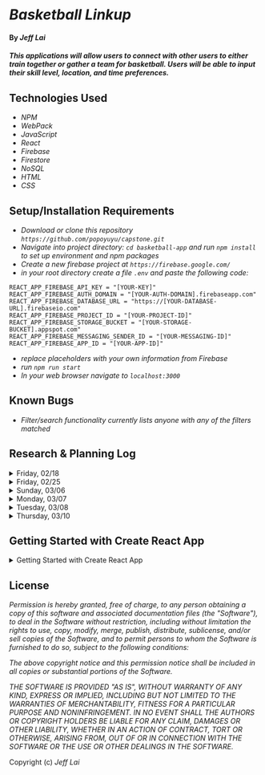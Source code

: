 # _Basketball Linkup_

#### By _**Jeff Lai**_

#### _This applications will allow users to connect with other users to either train together or gather a team for basketball. Users will be able to input their skill level, location, and time preferences._

## Technologies Used

* _NPM_
* _WebPack_
* _JavaScript_
* _React_
* _Firebase_
* _Firestore_
* _NoSQL_
* _HTML_
* _CSS_


## Setup/Installation Requirements

* _Download or clone this repository `https://github.com/popoyuyu/capstone.git`_
* _Navigate into project directory: `cd basketball-app` and run `npm install` to set up environment and npm packages_
* _Create a new firebase project at `https://firebase.google.com/`_
* _in your root directory create a file `.env` and paste the following code:_
```
REACT_APP_FIREBASE_API_KEY = "[YOUR-KEY]"
REACT_APP_FIREBASE_AUTH_DOMAIN = "[YOUR-AUTH-DOMAIN].firebaseapp.com"
REACT_APP_FIREBASE_DATABASE_URL = "https://[YOUR-DATABASE-URL].firebaseio.com"
REACT_APP_FIREBASE_PROJECT_ID = "[YOUR-PROJECT-ID]"
REACT_APP_FIREBASE_STORAGE_BUCKET = "[YOUR-STORAGE-BUCKET].appspot.com"
REACT_APP_FIREBASE_MESSAGING_SENDER_ID = "[YOUR-MESSAGING-ID]"
REACT_APP_FIREBASE_APP_ID = "[YOUR-APP-ID]"
```
* _replace placeholders with your own information from Firebase_
* _run `npm run start`_
* _In your web browser navigate to `localhost:3000`_

## Known Bugs

* _Filter/search functionality currently lists anyone with any of the filters matched_


## Research & Planning Log
<details>
<summary>Friday, 02/18</summary>

* 8:30: prioritize initial MVP and stretch goals
* 9:30: research on potentialy using firebase for backend
* 10:20: continued research on firebase
* 11:20: research how to use react front end with c# backend
* 1:40: continued research on using react front end with c# backened
* 2:15: researching incorporating messenger app possibly
* 3:15: continued research incorporating messenger app possibly
* 4:00: initial research on map sharing maybe using google?

* Total: 7 hours
</details>

<details>
<summary>Friday, 02/25</summary>

* 8:00: updating capstone proposal
* 9:10: re-watching videos on firebase
* 10:00: continued research on firebase
* 11:30: continued reserarch with incorporating chat functionality
* 1:20: continue studying on chat functionality
* 2:50: research on map sharing using googles map api
* 4:05: still researching incorporating google map api
* 4:50: most likely doing firebase backenend with react front end notes

* Total: 8 hrs
</details>

<details>
<summary>Sunday, 03/06</summary>

* 8:00: updating capstone proposal
* 9:00: update readme
* 10:00: research with using openlayers map api
* 11:00: cont. research on openlayers

* Total: 3 hrs
</details>

<details>
<summary>Monday, 03/07</summary>

* 9:00: cont research on openlayers
* 10:00: research on tomtom api
* 11:15: cont testing with tomtom api.
* 2:30: research testing with mapbox
* 4:00: cont testing with mapbox
* 5:15: cont research with mapbox
* 9:00 - 11:00: watching videos refresh on firebase

* Total: 10 hrs
</details>

<details>
<summary>Tuesday, 03/08</summary>

* 8:20: implementing firebase from watching youtube / learn how to program
* 3:00-5:00: watching youtube on firebase auth

* Total: 8 hrs
</details>

<details>
<summary>Thursday, 03/10</summary>

* 10:00 - 11:00: research on applying chat application

</details>

## Getting Started with Create React App
<details>
<summary>Getting Started with Create React App</summary>

This project was bootstrapped with [Create React App](https://github.com/facebook/create-react-app).

## Available Scripts

In the project directory, you can run:

### `npm start`

Runs the app in the development mode.\
Open [http://localhost:3000](http://localhost:3000) to view it in your browser.

The page will reload when you make changes.\
You may also see any lint errors in the console.

### `npm test`

Launches the test runner in the interactive watch mode.\
See the section about [running tests](https://facebook.github.io/create-react-app/docs/running-tests) for more information.

### `npm run build`

Builds the app for production to the `build` folder.\
It correctly bundles React in production mode and optimizes the build for the best performance.

The build is minified and the filenames include the hashes.\
Your app is ready to be deployed!

See the section about [deployment](https://facebook.github.io/create-react-app/docs/deployment) for more information.

### `npm run eject`

**Note: this is a one-way operation. Once you `eject`, you can't go back!**

If you aren't satisfied with the build tool and configuration choices, you can `eject` at any time. This command will remove the single build dependency from your project.

Instead, it will copy all the configuration files and the transitive dependencies (webpack, Babel, ESLint, etc) right into your project so you have full control over them. All of the commands except `eject` will still work, but they will point to the copied scripts so you can tweak them. At this point you're on your own.

You don't have to ever use `eject`. The curated feature set is suitable for small and middle deployments, and you shouldn't feel obligated to use this feature. However we understand that this tool wouldn't be useful if you couldn't customize it when you are ready for it.

## Learn More

You can learn more in the [Create React App documentation](https://facebook.github.io/create-react-app/docs/getting-started).

To learn React, check out the [React documentation](https://reactjs.org/).

### Code Splitting

This section has moved here: [https://facebook.github.io/create-react-app/docs/code-splitting](https://facebook.github.io/create-react-app/docs/code-splitting)

### Analyzing the Bundle Size

This section has moved here: [https://facebook.github.io/create-react-app/docs/analyzing-the-bundle-size](https://facebook.github.io/create-react-app/docs/analyzing-the-bundle-size)

### Making a Progressive Web App

This section has moved here: [https://facebook.github.io/create-react-app/docs/making-a-progressive-web-app](https://facebook.github.io/create-react-app/docs/making-a-progressive-web-app)

### Advanced Configuration

This section has moved here: [https://facebook.github.io/create-react-app/docs/advanced-configuration](https://facebook.github.io/create-react-app/docs/advanced-configuration)

### Deployment

This section has moved here: [https://facebook.github.io/create-react-app/docs/deployment](https://facebook.github.io/create-react-app/docs/deployment)

### `npm run build` fails to minify

This section has moved here: [https://facebook.github.io/create-react-app/docs/troubleshooting#npm-run-build-fails-to-minify](https://facebook.github.io/create-react-app/docs/troubleshooting#npm-run-build-fails-to-minify)

</details>

## License

_Permission is hereby granted, free of charge, to any person obtaining a copy
of this software and associated documentation files (the "Software"), to deal
in the Software without restriction, including without limitation the rights
to use, copy, modify, merge, publish, distribute, sublicense, and/or sell
copies of the Software, and to permit persons to whom the Software is
furnished to do so, subject to the following conditions:_

_The above copyright notice and this permission notice shall be included in all
copies or substantial portions of the Software._

_THE SOFTWARE IS PROVIDED "AS IS", WITHOUT WARRANTY OF ANY KIND, EXPRESS OR
IMPLIED, INCLUDING BUT NOT LIMITED TO THE WARRANTIES OF MERCHANTABILITY,
FITNESS FOR A PARTICULAR PURPOSE AND NONINFRINGEMENT. IN NO EVENT SHALL THE
AUTHORS OR COPYRIGHT HOLDERS BE LIABLE FOR ANY CLAIM, DAMAGES OR OTHER
LIABILITY, WHETHER IN AN ACTION OF CONTRACT, TORT OR OTHERWISE, ARISING FROM,
OUT OF OR IN CONNECTION WITH THE SOFTWARE OR THE USE OR OTHER DEALINGS IN THE
SOFTWARE._


Copyright (c) _Jeff Lai_